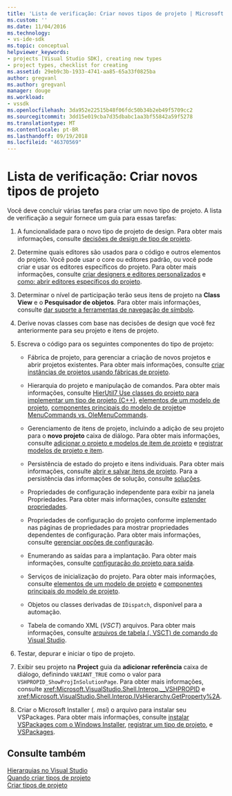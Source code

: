 ```yaml
---
title: 'Lista de verificação: Criar novos tipos de projeto | Microsoft Docs'
ms.custom: ''
ms.date: 11/04/2016
ms.technology:
- vs-ide-sdk
ms.topic: conceptual
helpviewer_keywords:
- projects [Visual Studio SDK], creating new types
- project types, checklist for creating
ms.assetid: 29eb9c3b-1933-4741-aa85-65a33f0825ba
author: gregvanl
ms.author: gregvanl
manager: douge
ms.workload:
- vssdk
ms.openlocfilehash: 3da952e22515b48f06fdc50b34b2eb49f5709cc2
ms.sourcegitcommit: 3dd15e019cba7d35dbabc1aa3bf55842a59f5278
ms.translationtype: MT
ms.contentlocale: pt-BR
ms.lasthandoff: 09/19/2018
ms.locfileid: "46370569"
---
```

# <a name="checklist-create-new-project-types"></a>Lista de verificação: Criar novos tipos de projeto
Você deve concluir várias tarefas para criar um novo tipo de projeto. A lista de verificação a seguir fornece um guia para essas tarefas:  
  
1.  A funcionalidade para o novo tipo de projeto de design. Para obter mais informações, consulte [decisões de design de tipo de projeto](../../extensibility/internals/project-type-design-decisions.md).  
  
2.  Determine quais editores são usados para o código e outros elementos do projeto. Você pode usar o core ou editores padrão, ou você pode criar e usar os editores específicos do projeto. Para obter mais informações, consulte [criar designers e editores personalizados](../../extensibility/creating-custom-editors-and-designers.md) e [como: abrir editores específicos do projeto](../../extensibility/how-to-open-project-specific-editors.md).  
  
3.  Determinar o nível de participação terão seus itens de projeto na **Class View** e o **Pesquisador de objetos**. Para obter mais informações, consulte [dar suporte a ferramentas de navegação de símbolo](../../extensibility/internals/supporting-symbol-browsing-tools.md).  
  
4.  Derive novas classes com base nas decisões de design que você fez anteriormente para seu projeto e itens de projeto.  
  
5.  Escreva o código para os seguintes componentes do tipo de projeto:  
  
    -   Fábrica de projeto, para gerenciar a criação de novos projetos e abrir projetos existentes. Para obter mais informações, consulte [criar instâncias de projetos usando fábricas de projeto](../../extensibility/internals/creating-project-instances-by-using-project-factories.md).  
  
    -   Hierarquia do projeto e manipulação de comandos. Para obter mais informações, consulte [HierUtil7 Use classes do projeto para implementar um tipo de projeto (C++)](https://msdn.microsoft.com/library/a5c16a09-94a2-46ef-87b5-35b815e2f346), [elementos de um modelo de projeto](../../extensibility/internals/elements-of-a-project-model.md), [componentes principais do modelo de projeto](../../extensibility/internals/project-model-core-components.md)e [ MenuCommands vs. OleMenuCommands](../../extensibility/menucommands-vs-olemenucommands.md).  
  
    -   Gerenciamento de itens de projeto, incluindo a adição de seu projeto para o **novo projeto** caixa de diálogo. Para obter mais informações, consulte [adicionar o projeto e modelos de item de projeto](../../extensibility/internals/adding-project-and-project-item-templates.md) e [registrar modelos de projeto e item](../../extensibility/internals/registering-project-and-item-templates.md).  
  
    -   Persistência de estado do projeto e itens individuais. Para obter mais informações, consulte [abrir e salvar itens de projeto](../../extensibility/internals/opening-and-saving-project-items.md). Para a persistência das informações de solução, consulte [soluções](../../extensibility/internals/solutions.md).  
  
    -   Propriedades de configuração independente para exibir na janela Propriedades. Para obter mais informações, consulte [estender propriedades](../../extensibility/internals/extending-properties.md).  
  
    -   Propriedades de configuração do projeto conforme implementado nas páginas de propriedades para mostrar propriedades dependentes de configuração. Para obter mais informações, consulte [gerenciar opções de configuração](../../extensibility/internals/managing-configuration-options.md).  
  
    -   Enumerando as saídas para a implantação. Para obter mais informações, consulte [configuração do projeto para saída](../../extensibility/internals/project-configuration-for-output.md).  
  
    -   Serviços de inicialização do projeto. Para obter mais informações, consulte [elementos de um modelo de projeto](../../extensibility/internals/elements-of-a-project-model.md) e [componentes principais do modelo de projeto](../../extensibility/internals/project-model-core-components.md).  
  
    -   Objetos ou classes derivadas de `IDispatch`, disponível para a automação.  
  
    -   Tabela de comando XML (*VSCT*) arquivos. Para obter mais informações, consulte [arquivos de tabela (. VSCT) de comando do Visual Studio](../../extensibility/internals/visual-studio-command-table-dot-vsct-files.md).  
  
6.  Testar, depurar e iniciar o tipo de projeto.  
  
7.  Exibir seu projeto na **Project** guia da **adicionar referência** caixa de diálogo, definindo `VARIANT_TRUE` como o valor para `VSHPROPID_ShowProjInSolutionPage`. Para obter mais informações, consulte <xref:Microsoft.VisualStudio.Shell.Interop.__VSHPROPID> e <xref:Microsoft.VisualStudio.Shell.Interop.IVsHierarchy.GetProperty%2A>.  
  
8.  Criar o Microsoft Installer (*. msi*) o arquivo para instalar seu VSPackages. Para obter mais informações, consulte [instalar VSPackages com o Windows Installer](../../extensibility/internals/installing-vspackages-with-windows-installer.md), [registrar um tipo de projeto](../../extensibility/internals/registering-a-project-type.md), e [VSPackages](../../extensibility/internals/vspackages.md).  
  
## <a name="see-also"></a>Consulte também  
 [Hierarquias no Visual Studio](../../extensibility/internals/hierarchies-in-visual-studio.md)   
 [Quando criar tipos de projeto](../../extensibility/internals/when-to-create-project-types.md)   
 [Criar tipos de projeto](../../extensibility/internals/creating-project-types.md)